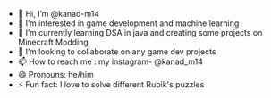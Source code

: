 - 👋 Hi, I’m @kanad-m14
- 👀 I’m interested in game development and machine learning
- 🌱 I’m currently learning DSA in java and creating some projects on Minecraft Modding 
- 💞️ I’m looking to collaborate on any game dev projects
- 📫 How to reach me : my instagram- @kanad_m14
- 😄 Pronouns: he/him
- ⚡ Fun fact: I love to solve different Rubik's puzzles

<!---
kanad-m14/kanad-m14 is a ✨ special ✨ repository because its `README.md` (this file) appears on your GitHub profile.
You can click the Preview link to take a look at your changes.
--->
